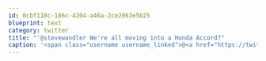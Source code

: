 ```yaml
---
id: 0cbf110c-186c-4204-a46a-2ce2063e5b25
blueprint: text
category: twitter
title: "'@stevewandler We're all moving into a Honda Accord?"
caption: '<span class="username username_linked">@<a href="https://twitter.com/stevewandler" title="Steve Wandler">stevewandler</a></span> We''re all moving into a Honda Accord?'
---
```

